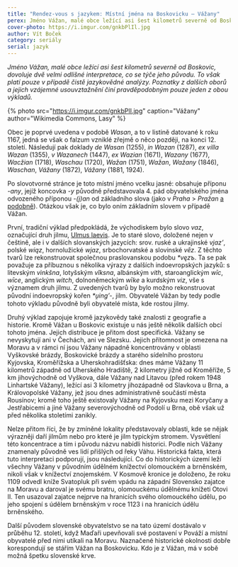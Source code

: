 ```yaml
---
title: "Rendez-vous s jazykem: Místní jména na Boskovicku – Vážany"
perex: Jméno Vážan, malé obce ležící asi šest kilometrů severně od Boskovic, dovoluje dvě velmi odlišné interpretace, co se týče jeho původu…
cover-photo: https://i.imgur.com/gnkbPlIl.jpg
author: Vít Boček
category: seriály
serial: jazyk
---
```


*Jméno Vážan, malé obce ležící asi šest kilometrů severně od Boskovic, dovoluje dvě velmi odlišné interpretace, co se týče jeho původu. To však platí pouze v případě čistě jazykovědné analýzy. Poznatky z dalších oborů a jejich vzájemné usouvztažnění činí pravděpodobným pouze jeden z obou výkladů.*

{% photo src="https://i.imgur.com/gnkbPlI.jpg" caption="Vážany" author="Wikimedia Commons, Lasy" %}

Obec je poprvé uvedena v podobě *Wasan*, a to v listině datované k roku 1167, jedná se však o falzum vzniklé zřejmě o něco později, na konci 12. století. Následují pak doklady *de Wasan* (1255), *in Wazan* (1287), *ex villa Wazan* (1355), *v Wazanech* (1447), *ex Wazian* (1671), *Wazany* (1677), *Wacžian* (1718), *Waschau* (1720), *Wažan* (1751), *Wažan*, *Wažany* (1846), *Waschan*, *Vážany* (1872), *Vážany* (1881, 1924).

Po slovotvorné stránce je toto místní jméno vcelku jasné: obsahuje příponu *-any*, jejíž koncovka *-y* původně představovala 4. pád obyvatelského jména odvozeného příponou *-(j)an* od základního slova (jako v *Praha* > *Pražan* [a podobně](http://nase-rec.ujc.cas.cz/archiv.php?art=4450)). Otázkou však je, co bylo oním základním slovem v případě Vážan.

První, tradiční výklad předpokládá, že východiskem bylo slovo *vaz*, označující druh jilmu, [Ulmus laevis](http://www.ohlasy.info/clanky/2016/07/jilmy.html). Je to staré slovo, doložené nejen v češtině, ale i v dalších slovanských jazycích: srov. ruské a ukrajinské *vjaz’*, polské *wiąz*, hornolužické *wjaz*, srbochorvatské a slovinské *vȇz*. Z těchto tvarů lze rekonstruovat společnou praslovanskou podobu *\*vęzъ*. Ta se pak považuje za příbuznou s několika výrazy z dalších indoevropských jazyků: s litevským *vìnkšna*, lotyšským *vîksna*, albánským *vith*, staroanglickým *wīc*, *wīce*, anglickým *witch*, dolnoněmeckým *wīke* a kurdským *viz*, vše s významem druh jilmu. Z uvedených tvarů by bylo možno rekonstruovat původní indoevropský kořen *\*u̯ing’-*, jilm. Obyvatelé Vážan by tedy podle tohoto výkladu původně byli obyvatelé místa, kde rostou jilmy.

Druhý výklad zapojuje kromě jazykovědy také znalosti z geografie a historie. Kromě Vážan u Boskovic existuje u nás ještě několik dalších obcí tohoto jména. Jejich distribuce je přitom dost specifická. Vážany se nevyskytují ani v Čechách, ani ve Slezsku. Jejich přítomnost je omezena na Moravu a v rámci ní jsou Vážany nápadně koncentrovány v oblasti Vyškovské brázdy, Boskovické brázdy a starého sídelního prostoru Kyjovska, Kroměřížska a Uherskohradišťska: dnes máme Vážany 11 kilometrů západně od Uherského Hradiště, 2 kilometry jižně od Kroměříže, 5 km jihovýchodně od Vyškova, dále Vážany nad Litavou (před rokem 1948 Linhartské Vážany), ležící asi 3 kilometry jihozápadně od Slavkova u Brna, a Královopolské Vážany, jež jsou dnes administrativně součástí města Rousínov; kromě toho ještě existovaly Vážany na Kyjovsku mezi Koryčany a Jestřabicemi a jiné Vážany severovýchodně od Podolí u Brna, obě však už před několika stoletími zanikly.

Nelze přitom říci, že by zmíněné lokality představovaly oblasti, kde se nějak výrazněji daří jilmům nebo pro které je jilm typickým stromem. Vysvětlení této koncentrace a tím i původu názvu nabídli historici. Podle nich Vážany znamenaly původně ves lidí přišlých od řeky Váhu. Historická fakta, která tuto interpretaci podporují, jsou následující. Co do historických území leží všechny Vážany v původním údělném knížectví olomouckém a brněnském, nikoli však v knížectví znojemském. V Kosmově kronice je doloženo, že roku 1109 odvedl kníže Svatopluk při svém vpádu na západní Slovensko zajatce na Moravu a daroval je svému bratru, olomouckému údělnému knížeti Otovi II. Ten usazoval zajatce nejprve na hranicích svého olomouckého údělu, po jeho spojení s údělem brněnským v roce 1123 i na hranicích údělu brněnského.

Další původem slovenské obyvatelstvo se na tato území dostávalo v průběhu 12. století, když Maďaři upevňovali své postavení v Pováží a místní obyvatelé před nimi utíkali na Moravu. Naznačené historické okolnosti dobře korespondují se stářím Vážan na Boskovicku. Kdo je z Vážan, má v sobě možná špetku slovenské krve.